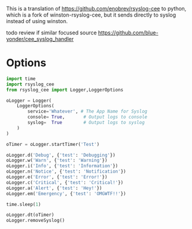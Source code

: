 
This is a translation of https://github.com/enobrev/rsyslog-cee to python, which is a fork of winston-rsyslog-cee, but it sends directly to syslog instead of using winston.

todo review if similar focused source https://github.com/blue-yonder/cee_syslog_handler

# Options

```python
import time
import rsyslog_cee
from rsyslog_cee import Logger,LoggerOptions

oLogger = Logger(
    LoggerOptions(
        service='Whatever', # The App Name for Syslog
        console= True,       # Output logs to console
        syslog=  True        # Output logs to syslog
    )
)

oTimer = oLogger.startTimer('Test')

oLogger.d('Debug', {'test': 'Debugging'})
oLogger.w('Warn', {'test': 'Warning'})
oLogger.i('Info', {'test': 'Information'})
oLogger.n('Notice', {'test': 'Notification'})
oLogger.e('Error', {'test': 'Error!'})
oLogger.c('Critical', {'test': 'Critical!'})
oLogger.a('Alert', {'test': 'Hey!'})
oLogger.em('Emergency', {'test': 'OMGWTF!!'})

time.sleep(1)

oLogger.dt(oTimer)
oLogger.removeSyslog()

```